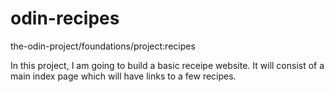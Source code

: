 # odin-recipes
the-odin-project/foundations/project:recipes  

In this project, I am going to build a basic receipe website. It will consist of a main index page which will have links to a few recipes.